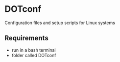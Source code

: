 # DOTconf
Configuration files and setup scripts for Linux systems

## Requirements
- run in a bash terminal
- folder called DOTconf
